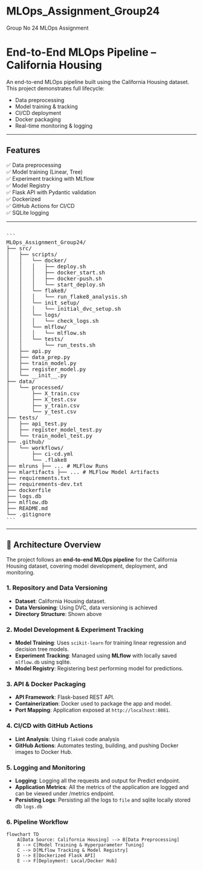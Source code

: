 # MLOps_Assignment_Group24
Group No 24 MLOps Assignment

# End-to-End MLOps Pipeline – California Housing

An end-to-end MLOps pipeline built using the California Housing dataset. This project demonstrates full lifecycle:
- Data preprocessing
- Model training & tracking
- CI/CD deployment
- Docker packaging
- Real-time monitoring & logging

---

## Features

✅ Data preprocessing  
✅ Model training (Linear, Tree)  
✅ Experiment tracking with MLflow  
✅ Model Registry  
✅ Flask API with Pydantic validation  
✅ Dockerized  
✅ GitHub Actions for CI/CD  
✅ SQLite logging  

---

<pre>

```
MLOps_Assignment_Group24/
├── src/
│   ├── scripts/
│   │   └── docker/
│   │   │   ├── deploy.sh
│   │   │   ├── docker_start.sh
│   │   │   ├── docker-push.sh
│   │   │   └── start_deploy.sh
│   │   └── flake8/
│   │   │   └── run_flake8_analysis.sh
│   │   └── init_setup/
│   │   │   └── initial_dvc_setup.sh
│   │   └── logs/
│   │   │   └── check_logs.sh
│   │   └── mlflow/
│   │   │   └── mlflow.sh
│   │   └── tests/
│   │       └── run_tests.sh
│   ├── api.py
│   ├── data_prep.py
│   ├── train_model.py
│   ├── register_model.py
│   └── __init__.py
├── data/
│   └── processed/
│       ├── X_train.csv
│       ├── X_test.csv
│       ├── y_train.csv
│       └── y_test.csv
├── tests/
│   ├── api_test.py
│   ├── register_model_test.py
│   └── train_model_test.py
├── .github/
│   └── workflows/
│       ├── ci-cd.yml
│       └── .flake8
├── mlruns ├── ... # MLFlow Runs
├── mlartifacts ├── ... # MLFlow Model Artifacts
├── requirements.txt
├── requirements-dev.txt
├── dockerfile
├── logs.db
├── mlflow.db
├── README.md
└── .gitignore
```
</pre>
---

## 🔶 Architecture Overview

The project follows an **end-to-end MLOps pipeline** for the California Housing dataset, covering model development, deployment, and monitoring.

### **1. Repository and Data Versioning**
- **Dataset**: California Housing dataset.
- **Data Versioning**: Using DVC, data versioning is achieved
- **Directory Structure**: Shown above

### **2. Model Development & Experiment Tracking**
- **Model Training**: Uses `scikit-learn` for training linear regression and decision tree models.
- **Experiment Tracking**: Managed using **MLflow** with locally saved `mlflow.db` using sqlite.
- **Model Registry**: Registering best performing model for predictions.

### **3. API & Docker Packaging**
- **API Framework**: Flask-based REST API.
- **Containerization**: Docker used to package the app and model.
- **Port Mapping**: Application exposed at `http://localhost:8081`.

### **4. CI/CD with GitHub Actions**
- **Lint Analysis**: Using `flake8` code analysis
- **GitHub Actions**: Automates testing, building, and pushing Docker images to Docker Hub.

### **5. Logging and Monitoring**
- **Logging**: Logging all the requests and output for Predict endpoint.
- **Application Metrics**: All the metrics of the application are logged and can be viewed under /metrics endpoint.
- **Persisting Logs**: Persisting all the logs to `file` and sqlite locally stored db `logs.db`

### **6. Pipeline Workflow**
```mermaid
flowchart TD
    A[Data Source: California Housing] --> B[Data Preprocessing]
    B --> C[Model Training & Hyperparameter Tuning]
    C --> D[MLflow Tracking & Model Registry]
    D --> E[Dockerized Flask API]
    E --> F[Deployment: Local/Docker Hub]

